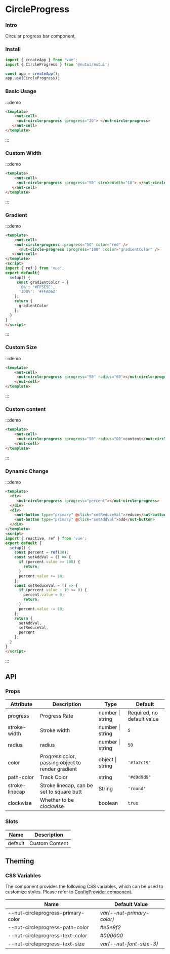 # CircleProgress

### Intro

Circular progress bar component,

### Install

``` javascript
import { createApp } from 'vue';
import { CircleProgress } from '@nutui/nutui';

const app = createApp();
app.use(CircleProgress);
```
### Basic Usage
:::demo
```html
<template>
    <nut-cell>
     <nut-circle-progress :progress="20"> </nut-circle-progress>
   </nut-cell>
</template>
```
:::

### Custom Width
:::demo
```html
<template>
    <nut-cell>
     <nut-circle-progress :progress="50" strokeWidth="10"> </nut-circle-progress>
   </nut-cell>
</template>
```
:::


### Gradient
:::demo
```html
<template>
    <nut-cell>
    <nut-circle-progress :progress="50" color="red" />
      <nut-circle-progress :progress="100" :color="gradientColor" />
   </nut-cell>
</template>
<script>
import { ref } from 'vue';
export default{
  setup() {
     const gradientColor = {
      '0%': '#FF5E5E',
      '100%': '#FFA062'
    };
    return {
      gradientColor
    };
  }
}
</script>
```
:::

### Custom Size
:::demo
```html
<template>
    <nut-cell>
     <nut-circle-progress :progress="50" radius="60"></nut-circle-progress>
    </nut-cell>
</template>
```
:::



### Custom content
:::demo
```html
<template>
    <nut-cell>
     <nut-circle-progress :progress="50" radius="60">content</nut-circle-progress>
    </nut-cell>
</template>
```
:::

### Dynamic Change
:::demo
```html
<template>
  <div>
     <nut-circle-progress :progress="percent"></nut-circle-progress>
  </div>
  <div>
    <nut-button type="primary" @click="setReduceVal">reduce</nut-button>
    <nut-button type="primary" @click="setAddVal">add</nut-button>
  </div>
</template>
<script>
import { reactive, ref } from 'vue';
export default {
  setup() {
    const percent = ref(30);
    const setAddVal = () => {
      if (percent.value >= 100) {
        return;
      }
      percent.value += 10;
    };
    const setReduceVal = () => {
      if (percent.value - 10 <= 0) {
        percent.value = 0;
        return;
      }
      percent.value -= 10;
    };
    return {
      setAddVal,
      setReduceVal,
      percent
    };
  }
}
</script>
```
:::

## API
### Props

| Attribute | Description | Type | Default
|----- | ----- | ----- | -----
| progress | Progress Rate | number \| string | Required, no default value
| stroke-width | Stroke width | number \| string | `5`
| radius | radius | number \| string | `50`
| color | Progress color, passing object to render gradient | object \| string | `'#fa2c19'`
| path-color | Track Color| string | `'#d9d9d9'`
| stroke-linecap | Stroke linecap, can be set to square butt| String | `'round'`
| clockwise| Whether to be clockwise| boolean | `true`
### Slots

| Name | Description | 
|----- | ----- |
| default | Custom Content| 

## Theming

### CSS Variables

The component provides the following CSS variables, which can be used to customize styles. Please refer to [ConfigProvider component](#/en-US/component/configprovider).

| Name | Default Value |
| --------------------------------------- | -------------------------- |
| --nut-circleprogress-primary-color| _var(--nut-primary-color)_ |
| --nut-circleprogress-path-color| _#e5e9f2_ |
| --nut-circleprogress-text-color| _#000000_ |
| --nut-circleprogress-text-size| _var(--nut-font-size-3)_ |

